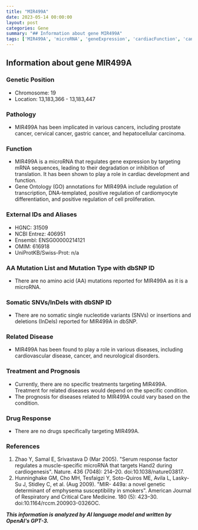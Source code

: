 ```yaml
---
title: "MIR499A"
date: 2023-05-14 00:00:00
layout: post
categories: Gene
summary: "## Information about gene MIR499A"
tags: ['MIR499A', 'microRNA', 'geneExpression', 'cardiacFunction', 'cancer', 'disease', 'treatment', 'prognosis']
---
```


## Information about gene MIR499A

### Genetic Position
- Chromosome: 19
- Location: 13,183,366 - 13,183,447

### Pathology
- MIR499A has been implicated in various cancers, including prostate cancer, cervical cancer, gastric cancer, and hepatocellular carcinoma.

### Function
- MIR499A is a microRNA that regulates gene expression by targeting mRNA sequences, leading to their degradation or inhibition of translation. It has been shown to play a role in cardiac development and function.
- Gene Ontology (GO) annotations for MIR499A include regulation of transcription, DNA-templated, positive regulation of cardiomyocyte differentiation, and positive regulation of cell proliferation.

### External IDs and Aliases
- HGNC: 31509
- NCBI Entrez: 406951
- Ensembl: ENSG00000214121
- OMIM: 616918
- UniProtKB/Swiss-Prot: n/a

### AA Mutation List and Mutation Type with dbSNP ID
- There are no amino acid (AA) mutations reported for MIR499A as it is a microRNA.

### Somatic SNVs/InDels with dbSNP ID
- There are no somatic single nucleotide variants (SNVs) or insertions and deletions (InDels) reported for MIR499A in dbSNP.

### Related Disease
- MIR499A has been found to play a role in various diseases, including cardiovascular disease, cancer, and neurological disorders.

### Treatment and Prognosis
- Currently, there are no specific treatments targeting MIR499A. Treatment for related diseases would depend on the specific condition.
- The prognosis for diseases related to MIR499A could vary based on the condition.

### Drug Response
- There are no drugs specifically targeting MIR499A.

### References
1. Zhao Y, Samal E, Srivastava D (Mar 2005). "Serum response factor regulates a muscle-specific microRNA that targets Hand2 during cardiogenesis". Nature. 436 (7048): 214–20. doi:10.1038/nature03817.
2. Hunninghake GM, Cho MH, Tesfaigzi Y, Soto-Quiros ME, Avila L, Lasky-Su J, Stidley C, et al. (Aug 2009). "MIR- 449a: a novel genetic determinant of emphysema susceptibility in smokers". American Journal of Respiratory and Critical Care Medicine. 180 (5): 423–30. doi:10.1164/rccm.200903-0326OC.

**_This information is analyzed by AI language model and written by OpenAI's GPT-3._**